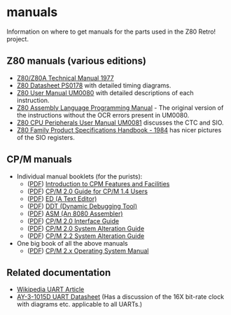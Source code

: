 # manuals

Information on where to get manuals for the parts used in the Z80 Retro! project.

## Z80 manuals (various editions)
* [Z80/Z80A Technical Manual 1977](http://www.bitsavers.org/components/zilog/z80/03-0029-01_Z80_CPU_Technical_Manual_1977.pdf)
* [Z80 Datasheet PS0178](https://www.zilog.com/docs/z80/ps0178.pdf) with detailed timing diagrams.
* [Z80 User Manual UM0080](http://www.zilog.com/docs/z80/um0080.pdf) with detailed descriptions of each instruction.
* [Z80 Assembly Language Programming Manual](http://zxevo.ru/inc/Zilog_Z80_assembly_language_programming_classic.pdf) - The original version of the instructions without the OCR errors present in UM0080.
* [Z80 CPU Peripherals User Manual UM0081](http://www.zilog.com/docs/z80/um0081.pdf) discusses the CTC and SIO.
* [Z80 Family Product Specifications Handbook - 1984](http://www.bitsavers.org/components/zilog/z80/Z80_Family_Product_Specifications_Handbook_Feb84.pdf) has nicer pictures of the SIO registers.

## CP/M manuals
- Individual manual booklets (for the purists):
  - ([PDF](https://github.com/Z80-Retro/manuals/raw/main/cpm/Intro_to_CPM_Feat_and_Facilities.pdf)) [Introduction to CPM Features and Facilities](cpm/Intro_to_CPM_Feat_and_Facilities.pdf)
  - ([PDF](https://github.com/Z80-Retro/manuals/raw/main/cpm/CPM_2_0_UG_for_CPM_1_4_Users.pdf)) [CP/M 2.0 Guide for CP/M 1.4 Users](cpm/CPM_2_0_UG_for_CPM_1_4_Users.pdf)
  - ([PDF](https://github.com/Z80-Retro/manuals/raw/main/cpm/ED.pdf)) [ED (A Text Editor)](cpm/ED.pdf)
  - ([PDF](https://github.com/Z80-Retro/manuals/raw/main/cpm/DDT.pdf)) [DDT (Dynamic Debugging Tool)](cpm/DDT.pdf)
  - ([PDF](https://github.com/Z80-Retro/manuals/raw/main/cpm/ASM.pdf)) [ASM (An 8080 Assembler)](cpm/ASM.pdf)
  - ([PDF](https://github.com/Z80-Retro/manuals/raw/main/cpm/CPM_2_0_Interface_Guide.pdf)) [CP/M 2.0 Interface Guide](cpm/CPM_2_0_Interface_Guide.pdf)
  - ([PDF](https://github.com/Z80-Retro/manuals/raw/main/cpm/CPM_2_0_System_Alteration_Guide.pdf)) [CP/M 2.0 System Alteration Guide](cpm/CPM_2_0_System_Alteration_Guide.pdf)
  - ([PDF](https://github.com/Z80-Retro/manuals/raw/main/cpm/CPM_2.2_Alteration_Guide_1979.pdf)) [CP/M 2.2 System Alteration Guide](cpm/CPM_2.2_Alteration_Guide_1979.pdf)
- One big book of all the above manuals
  - ([PDF](https://github.com/Z80-Retro/manuals/raw/main/cpm/CPM_Operating_System_Manual_Jul82.pdf)) [CP/M 2.x Operating System Manual](cpm/CPM_Operating_System_Manual_Jul82.pdf)
  
## Related documentation
* [Wikipedia UART Article](https://en.wikipedia.org/wiki/Universal_asynchronous_receiver-transmitter)
* [AY-3-1015D UART Datasheet](https://rocelec.widen.net/view/pdf/bvesdj0cqf/GSIIS01845-1.pdf) (Has a discussion of the 16X bit-rate clock with diagrams etc. applicable to all UARTs.)
